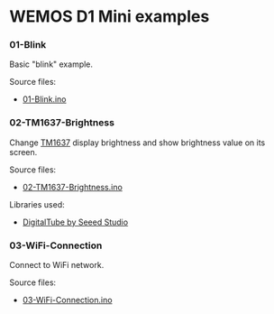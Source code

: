 # WEMOS D1 Mini examples

### 01-Blink

Basic "blink" example.

Source files:

* [01-Blink.ino](01-Blink/01-Blink.ino)

### 02-TM1637-Brightness

Change [TM1637](https://playground.arduino.cc/Main/TM1637) display brightness and show brightness value on its screen.

Source files:

* [02-TM1637-Brightness.ino](02-TM1637-Brightness/02-TM1637-Brightness.ino)

Libraries used:

* [DigitalTube by Seeed Studio](https://github.com/reeedstudio/libraries/tree/master/DigitalTube)

### 03-WiFi-Connection

Connect to WiFi network.

Source files:

* [03-WiFi-Connection.ino](03-WiFi-Connection/03-WiFi-Connection.ino)
